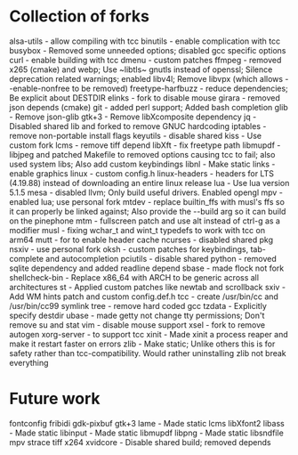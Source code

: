 # Collection of forks

alsa-utils - allow compiling with tcc
binutils - enable complication with tcc
busybox - Removed some unneeded options; disabled gcc specific options
curl - enable building with tcc
dmenu - custom patches
ffmpeg - removed x265 (cmake) and webp; Use ~libtls~ gnutls instead of openssl; Silence deprecation related warnings; enabled libv4l; Remove libvpx (which allows --enable-nonfree to be removed)
freetype-harfbuzz - reduce dependencies; Be explicit about DESTDIR
elinks - fork to disable mouse
girara - removed json depends (cmake)
git - added perl support; Added bash completion
glib - Remove json-glib
gtk+3 - Remove libXcomposite dependency
jq - Disabled shared lib and forked to remove GNUC hardcoding
iptables - remove non-portable install flags
keyutils - disable shared
kiss - Use custom fork
lcms - remove tiff depend
libXft - fix freetype path
libmupdf - libjpeg and patched Makefile to removed options causing tcc to fail; also used system libs; Also add custom keybindings
libnl - Make static
links - enable graphics
linux - custom config.h
linux-headers - headers for LTS (4.19.88) instead of downloading an entire linux release
lua     - Use lua version 5.1.5
mesa - disabled llvm; Only build useful drivers. Enabled opengl
mpv - enabled lua; use personal fork
mtdev - replace builtin_ffs with musl's ffs so it can properly be linked against; Also provide the --build arg so it can build on the pinephone
mtm - fullscreen patch and use alt instead of ctrl-g as a modifier
musl - fixing wchar_t and wint_t typedefs to work with tcc on arm64
mutt - for to enable header cache
ncurses - disabled shared pkg
nsxiv - use personal fork
oksh - custom patches for keybindings, tab-complete and autocompletion
pciutils - disable shared
python - removed sqlite dependency and added readline depend
sbase - made flock not fork
shellcheck-bin - Replace x86_64 with ARCH to be generic across all architectures
st - Applied custom patches like newtab and scrollback
sxiv - Add WM hints patch and custom config.def.h
tcc - create /usr/bin/cc and /usr/bin/cc99 symlink
tree - remove hard coded gcc
tzdata - Explicitly specify destdir
ubase - made getty not change tty permissions; Don't remove su and stat
vim - disable mouse support
xsel - fork to remove autogen
xorg-server - to support tcc
xinit - Made xinit a process reaper and make it restart faster on errors
zlib - Make static; Unlike others this is for safety rather than tcc-compatibility. Would rather uninstalling zlib not break everything

# Future work
fontconfig
fribidi
gdk-pixbuf
gtk+3
lame - Made static
lcms
libXfont2
libass - Made static
libinput - Made static
libmupdf
libpng - Made static
libsndfile
mpv
strace
tiff
x264
xvidcore - Disable shared build; removed depends
